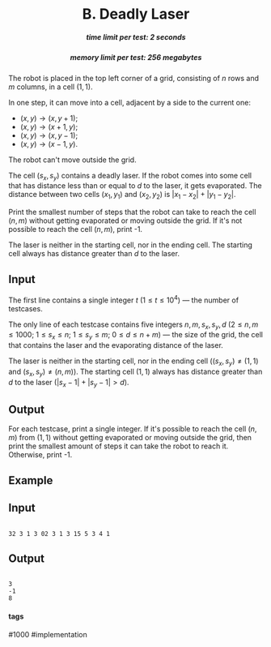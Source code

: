 <h1 style='text-align: center;'> B. Deadly Laser</h1>

<h5 style='text-align: center;'>time limit per test: 2 seconds</h5>
<h5 style='text-align: center;'>memory limit per test: 256 megabytes</h5>

The robot is placed in the top left corner of a grid, consisting of $n$ rows and $m$ columns, in a cell $(1, 1)$.

In one step, it can move into a cell, adjacent by a side to the current one: 

* $(x, y) \rightarrow (x, y + 1)$;
* $(x, y) \rightarrow (x + 1, y)$;
* $(x, y) \rightarrow (x, y - 1)$;
* $(x, y) \rightarrow (x - 1, y)$.

The robot can't move outside the grid.

The cell $(s_x, s_y)$ contains a deadly laser. If the robot comes into some cell that has distance less than or equal to $d$ to the laser, it gets evaporated. The distance between two cells $(x_1, y_1)$ and $(x_2, y_2)$ is $|x_1 - x_2| + |y_1 - y_2|$.

Print the smallest number of steps that the robot can take to reach the cell $(n, m)$ without getting evaporated or moving outside the grid. If it's not possible to reach the cell $(n, m)$, print -1.

The laser is neither in the starting cell, nor in the ending cell. The starting cell always has distance greater than $d$ to the laser.

## Input

The first line contains a single integer $t$ ($1 \le t \le 10^4$) — the number of testcases.

The only line of each testcase contains five integers $n, m, s_x, s_y, d$ ($2 \le n, m \le 1000$; $1 \le s_x \le n$; $1 \le s_y \le m$; $0 \le d \le n + m$) — the size of the grid, the cell that contains the laser and the evaporating distance of the laser.

The laser is neither in the starting cell, nor in the ending cell ($(s_x, s_y) \neq (1, 1)$ and $(s_x, s_y) \neq (n, m)$). The starting cell $(1, 1)$ always has distance greater than $d$ to the laser ($|s_x - 1| + |s_y - 1| > d$).

## Output

For each testcase, print a single integer. If it's possible to reach the cell $(n, m)$ from $(1, 1)$ without getting evaporated or moving outside the grid, then print the smallest amount of steps it can take the robot to reach it. Otherwise, print -1.

## Example

## Input


```

32 3 1 3 02 3 1 3 15 5 3 4 1
```
## Output


```

3
-1
8

```


#### tags 

#1000 #implementation 